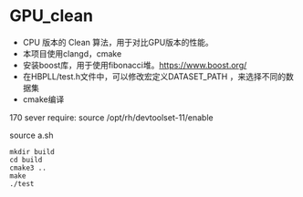 # GPU_clean
- CPU 版本的 Clean 算法，用于对比GPU版本的性能。
- 本项目使用clangd，cmake
- 安装boost库，用于使用fibonacci堆。https://www.boost.org/
- 在HBPLL/test.h文件中，可以修改宏定义DATASET_PATH ，来选择不同的数据集
- cmake编译

170 sever require: source /opt/rh/devtoolset-11/enable

source a.sh


```shell
mkdir build
cd build
cmake3 ..
make
./test
```